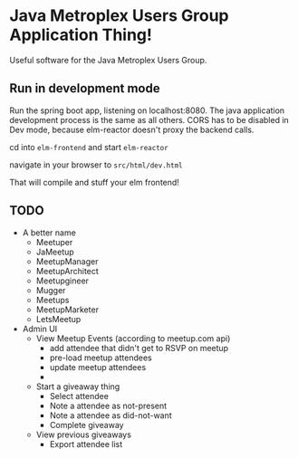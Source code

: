# Java Metroplex Users Group Application Thing!

Useful software for the Java Metroplex Users Group.

## Run in development mode

Run the spring boot app, listening on localhost:8080.
The java application development process is the same as all others. CORS
has to be disabled in Dev mode, because elm-reactor doesn't proxy the backend calls.

cd into `elm-frontend` and start `elm-reactor`

navigate in your browser to `src/html/dev.html`

That will compile and stuff your elm frontend!

## TODO

* A better name
    * Meetuper
    * JaMeetup
    * MeetupManager
    * MeetupArchitect
    * Meetupgineer
    * Mugger
    * Meetups
    * MeetupMarketer
    * LetsMeetup
* Admin UI
  * View Meetup Events (according to meetup.com api)
    * add attendee that didn't get to RSVP on meetup
    * pre-load meetup attendees
    * update meetup attendees
    * 
  * Start a giveaway thing
    * Select attendee
    * Note a attendee as not-present
    * Note a attendee as did-not-want
    * Complete giveaway
  * View previous giveaways
    * Export attendee list

